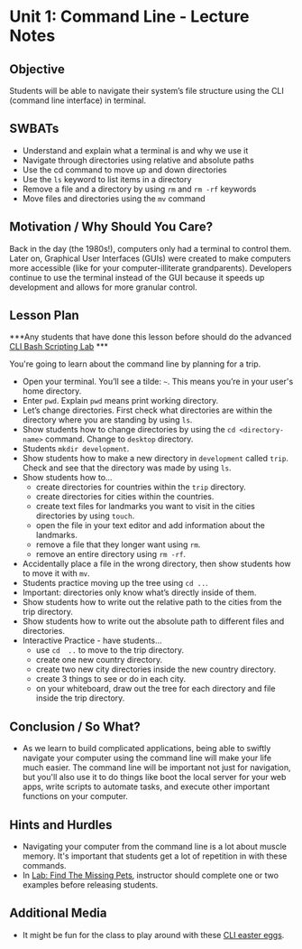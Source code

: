 # Unit 1: Command Line - Lecture Notes

## Objective

Students will be able to navigate their system’s file structure using the CLI (command line interface) in terminal.

## SWBATs

* Understand and explain what a terminal is and why we use it
* Navigate through directories using relative and absolute paths
* Use the cd command to move up and down directories
* Use the `ls` keyword to list items in a directory
* Remove a file and a directory by using `rm` and `rm -rf` keywords
* Move files and directories using the `mv` command


## Motivation / Why Should You Care?

Back in the day (the 1980s!), computers only had a terminal to control them. Later on, Graphical User Interfaces (GUIs) were created to make computers more accessible (like for your computer-illiterate grandparents). Developers continue to use the terminal instead of the GUI because it speeds up development and allows for more granular control.

## Lesson Plan

***Any students that have done this lesson before should do the advanced [CLI Bash Scripting Lab](https://github.com/learn-co-curriculum/hs-advanced-cli) ***

You're going to learn about the command line by planning for a trip. 
+ Open your terminal. You’ll see a tilde: `~`. This means you’re in your user's home directory.
+ Enter `pwd`. Explain `pwd` means print working directory.
+ Let’s change directories. First check what directories are within the directory where you are standing by using `ls`.
+ Show students how to change directories by using the `cd <directory-name>` command. Change to `desktop` directory.
+ Students `mkdir development`.
+ Show students how to make a new directory in `development` called `trip`. Check and see that the directory was made by using `ls`.
+ Show students how to...
  + create directories for countries within the `trip` directory.
  + create directories for cities within the countries.
  + create text files for landmarks you want to visit in the cities directories by using `touch`. 
  + open the file in your text editor and add information about the landmarks.
  + remove a file that they longer want using `rm`.
  + remove an entire directory using `rm -rf`.
+ Accidentally place a file in the wrong directory, then show students how to move it with `mv`.
+ Students practice moving up the tree using `cd ..`.
+ Important: directories only know what’s directly inside of them.
+ Show students how to write out the relative path to the cities from the trip directory.
+ Show students how to write out the absolute path to different files and directories.
+ Interactive Practice - have students...
  + use `cd  ..` to move to the trip directory.
  + create one new country directory.
  + create two new city directories inside the new country directory.
  + create 3 things to see or do in each city.
  + on your whiteboard, draw out the tree for each directory and file inside the trip directory.

## Conclusion / So What?
+ As we learn to build complicated applications, being able to swiftly navigate your computer using the command line will make your life much easier. The command line will be important not just for navigation, but you'll also use it to do things like boot the local server for your web apps, write scripts to automate tasks, and execute other important functions on your computer.

## Hints and Hurdles
+ Navigating your computer from the command line is a lot about muscle memory. It's important that students get a lot of repetition in with these commands.
+ In [Lab: Find The Missing Pets]( https://github.com/learn-co-curriculum/find-missing-pet), instructor should complete one or two examples before releasing students.

## Additional Media
+ It might be fun for the class to play around with these [CLI easter eggs](https://github.com/learn-co-curriculum/hs-cli-cultural-piece).
